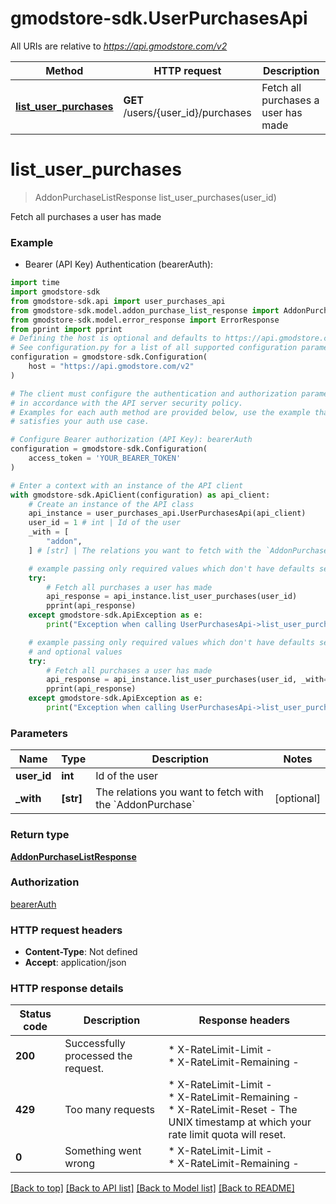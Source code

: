 # gmodstore-sdk.UserPurchasesApi

All URIs are relative to *https://api.gmodstore.com/v2*

Method | HTTP request | Description
------------- | ------------- | -------------
[**list_user_purchases**](UserPurchasesApi.md#list_user_purchases) | **GET** /users/{user_id}/purchases | Fetch all purchases a user has made


# **list_user_purchases**
> AddonPurchaseListResponse list_user_purchases(user_id)

Fetch all purchases a user has made

### Example

* Bearer (API Key) Authentication (bearerAuth):
```python
import time
import gmodstore-sdk
from gmodstore-sdk.api import user_purchases_api
from gmodstore-sdk.model.addon_purchase_list_response import AddonPurchaseListResponse
from gmodstore-sdk.model.error_response import ErrorResponse
from pprint import pprint
# Defining the host is optional and defaults to https://api.gmodstore.com/v2
# See configuration.py for a list of all supported configuration parameters.
configuration = gmodstore-sdk.Configuration(
    host = "https://api.gmodstore.com/v2"
)

# The client must configure the authentication and authorization parameters
# in accordance with the API server security policy.
# Examples for each auth method are provided below, use the example that
# satisfies your auth use case.

# Configure Bearer authorization (API Key): bearerAuth
configuration = gmodstore-sdk.Configuration(
    access_token = 'YOUR_BEARER_TOKEN'
)

# Enter a context with an instance of the API client
with gmodstore-sdk.ApiClient(configuration) as api_client:
    # Create an instance of the API class
    api_instance = user_purchases_api.UserPurchasesApi(api_client)
    user_id = 1 # int | Id of the user
    _with = [
        "addon",
    ] # [str] | The relations you want to fetch with the `AddonPurchase` (optional)

    # example passing only required values which don't have defaults set
    try:
        # Fetch all purchases a user has made
        api_response = api_instance.list_user_purchases(user_id)
        pprint(api_response)
    except gmodstore-sdk.ApiException as e:
        print("Exception when calling UserPurchasesApi->list_user_purchases: %s\n" % e)

    # example passing only required values which don't have defaults set
    # and optional values
    try:
        # Fetch all purchases a user has made
        api_response = api_instance.list_user_purchases(user_id, _with=_with)
        pprint(api_response)
    except gmodstore-sdk.ApiException as e:
        print("Exception when calling UserPurchasesApi->list_user_purchases: %s\n" % e)
```


### Parameters

Name | Type | Description  | Notes
------------- | ------------- | ------------- | -------------
 **user_id** | **int**| Id of the user |
 **_with** | **[str]**| The relations you want to fetch with the &#x60;AddonPurchase&#x60; | [optional]

### Return type

[**AddonPurchaseListResponse**](AddonPurchaseListResponse.md)

### Authorization

[bearerAuth](../README.md#bearerAuth)

### HTTP request headers

 - **Content-Type**: Not defined
 - **Accept**: application/json


### HTTP response details
| Status code | Description | Response headers |
|-------------|-------------|------------------|
**200** | Successfully processed the request. |  * X-RateLimit-Limit -  <br>  * X-RateLimit-Remaining -  <br>  |
**429** | Too many requests |  * X-RateLimit-Limit -  <br>  * X-RateLimit-Remaining -  <br>  * X-RateLimit-Reset - The UNIX timestamp at which your rate limit quota will reset. <br>  |
**0** | Something went wrong |  * X-RateLimit-Limit -  <br>  * X-RateLimit-Remaining -  <br>  |

[[Back to top]](#) [[Back to API list]](../README.md#documentation-for-api-endpoints) [[Back to Model list]](../README.md#documentation-for-models) [[Back to README]](../README.md)

